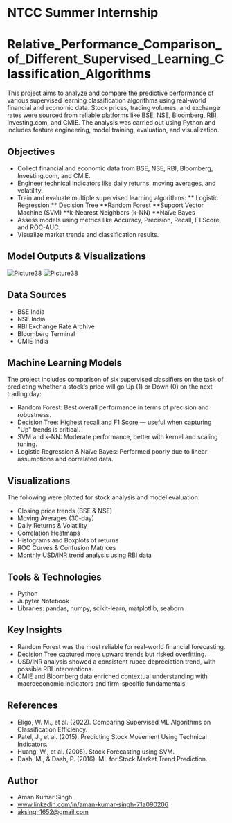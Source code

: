 # NTCC Summer Internship
# Relative_Performance_Comparison_of_Different_Supervised_Learning_Classification_Algorithms
This project aims to analyze and compare the predictive performance of various supervised learning classification algorithms using real-world financial and economic data. Stock prices, trading volumes, and exchange rates were sourced from reliable platforms like BSE, NSE, Bloomberg, RBI, Investing.com, and CMIE. The analysis was carried out using Python and includes feature engineering, model training, evaluation, and visualization.

## Objectives
* Collect financial and economic data from BSE, NSE, RBI, Bloomberg, Investing.com, and CMIE.
* Engineer technical indicators like daily returns, moving averages, and volatility.
* Train and evaluate multiple supervised learning algorithms:
** Logistic Regression
** Decision Tree
**Random Forest
**Support Vector Machine (SVM)
**k-Nearest Neighbors (k-NN)
**Naïve Bayes
* Assess models using metrics like Accuracy, Precision, Recall, F1 Score, and ROC-AUC.
* Visualize market trends and classification results.
## Model Outputs & Visualizations
![Picture38](https://github.com/user-attachments/assets/fcfdccb5-223d-40e7-86f7-ce4347c190d7)
![Picture38](https://github.com/user-attachments/assets/fcfdccb5-223d-40e7-86f7-ce4347c190d7)



## Data Sources
* BSE India
* NSE India
* RBI Exchange Rate Archive
* Bloomberg Terminal
* CMIE India

## Machine Learning Models
The project includes comparison of six supervised classifiers on the task of predicting whether a stock’s price will go Up (1) or Down (0) on the next trading day:

* Random Forest: Best overall performance in terms of precision and robustness.
* Decision Tree: Highest recall and F1 Score — useful when capturing "Up" trends is critical.
* SVM and k-NN: Moderate performance, better with kernel and scaling tuning.
* Logistic Regression & Naïve Bayes: Performed poorly due to linear assumptions and correlated data.

## Visualizations
The following were plotted for stock analysis and model evaluation:
* Closing price trends (BSE & NSE)
* Moving Averages (30-day)
* Daily Returns & Volatility
* Correlation Heatmaps
* Histograms and Boxplots of returns
* ROC Curves & Confusion Matrices
* Monthly USD/INR trend analysis using RBI data

## Tools & Technologies
* Python
* Jupyter Notebook
* Libraries:
   pandas,
   numpy,
   scikit-learn,
   matplotlib,
   seaborn

## Key Insights
* Random Forest was the most reliable for real-world financial forecasting.
* Decision Tree captured more upward trends but risked overfitting.
* USD/INR analysis showed a consistent rupee depreciation trend, with possible RBI interventions.
* CMIE and Bloomberg data enriched contextual understanding with macroeconomic indicators and firm-specific fundamentals.

## References
* Eligo, W. M., et al. (2022). Comparing Supervised ML Algorithms on Classification Efficiency.
* Patel, J., et al. (2015). Predicting Stock Movement Using Technical Indicators.
* Huang, W., et al. (2005). Stock Forecasting using SVM.
* Dash, M., & Dash, P. (2016). ML for Stock Market Trend Prediction.
## Author
* Aman Kumar Singh
* www.linkedin.com/in/aman-kumar-singh-71a090206
* aksingh1652@gmail.com



